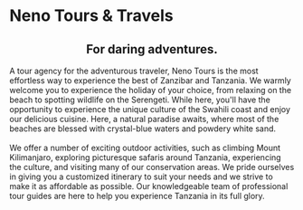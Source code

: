 # Neno Tours & Travels

## <center>For daring adventures.</center>

A tour agency for the adventurous traveler, Neno Tours is the most effortless way to experience the best of Zanzibar and Tanzania.
We warmly welcome you to experience the holiday of your choice, from relaxing on the beach to spotting wildlife on the Serengeti. While here, you'll have the opportunity to experience the unique culture of the Swahili coast and enjoy our delicious cuisine. Here, a natural paradise awaits, where most of the beaches are blessed with crystal-blue waters and powdery white sand.
</br></br>
We offer a number of exciting outdoor activities, such as climbing Mount Kilimanjaro, exploring picturesque safaris around Tanzania, experiencing the culture, and visiting many of our conservation areas. We pride ourselves in giving you a customized itinerary to suit your needs and we strive to make it as affordable as possible. Our knowledgeable team of professional tour guides are here to help you experience Tanzania in its full glory.

